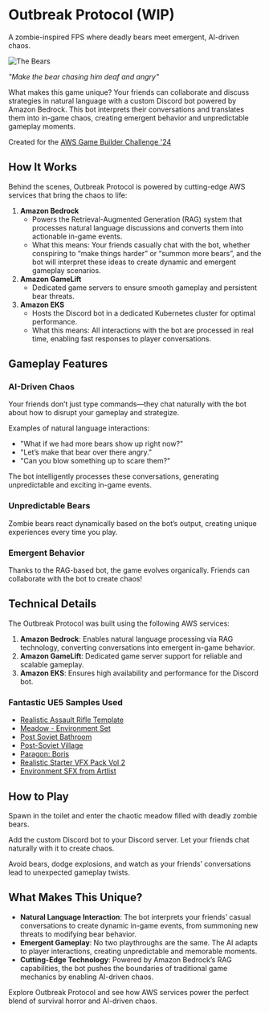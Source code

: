 # Outbreak Protocol (WIP)
A zombie-inspired FPS where deadly bears meet emergent, AI-driven chaos.

![The Bears](Source/Media/deaf-bear.gif)

*"Make the bear chasing him deaf and angry"*

What makes this game unique? Your friends can collaborate and discuss strategies in natural language with a custom Discord bot powered by Amazon Bedrock. This bot interprets their conversations and translates them into in-game chaos, creating emergent behavior and unpredictable gameplay moments.

Created for the [AWS Game Builder Challenge '24](https://awsdevchallenge.devpost.com/)

## How It Works
Behind the scenes, Outbreak Protocol is powered by cutting-edge AWS services that bring the chaos to life:

1. **Amazon Bedrock**
    * Powers the Retrieval-Augmented Generation (RAG) system that processes natural language discussions and converts them into actionable in-game events.
    * What this means: Your friends casually chat with the bot, whether conspiring to “make things harder” or “summon more bears”, and the bot will interpret these ideas to create dynamic and emergent gameplay scenarios.
1. **Amazon GameLift**
    * Dedicated game servers to ensure smooth gameplay and persistent bear threats.
1. **Amazon EKS**
    * Hosts the Discord bot in a dedicated Kubernetes cluster for optimal performance.
    * What this means: All interactions with the bot are processed in real time, enabling fast responses to player conversations.

## Gameplay Features

### AI-Driven Chaos
Your friends don’t just type commands—they chat naturally with the bot about how to disrupt your gameplay and strategize.

Examples of natural language interactions:
* "What if we had more bears show up right now?"
* "Let’s make that bear over there angry."
* "Can you blow something up to scare them?"

The bot intelligently processes these conversations, generating unpredictable and exciting in-game events.

### Unpredictable Bears
Zombie bears react dynamically based on the bot’s output, creating unique experiences every time you play.

### Emergent Behavior

Thanks to the RAG-based bot, the game evolves organically. Friends can collaborate with the bot to create chaos!

## Technical Details
The Outbreak Protocol was built using the following AWS services:

1. **Amazon Bedrock**: Enables natural language processing via RAG technology, converting conversations into emergent in-game behavior.
1. **Amazon GameLift**: Dedicated game server support for reliable and scalable gameplay.
1. **Amazon EKS**: Ensures high availability and performance for the Discord bot.

### Fantastic UE5 Samples Used
* [Realistic Assault Rifle Template](https://www.fab.com/listings/05dbb53b-d75f-4a08-bcc2-fc02de484866)
* [Meadow - Environment Set](https://www.fab.com/listings/4f61d2d7-8d6f-4817-890d-17a6ba2287af)
* [Post Soviet Bathroom](https://www.fab.com/listings/f3964980-8332-414a-9e92-0d172d3a235c)
* [Post-Soviet Village](https://www.fab.com/listings/214992bc-8f89-4823-ab14-3ac2dd131e91)
* [Paragon: Boris](https://www.fab.com/listings/2e32cbb8-b415-4c39-962f-a687c64263bd)
* [Realistic Starter VFX Pack Vol 2](https://www.fab.com/listings/ac2818b3-7d35-4cf5-a1af-cbf8ff5c61c1)
* [Environment SFX from Artlist](https://artlist.io/)

## How to Play

Spawn in the toilet and enter the chaotic meadow filled with deadly zombie bears.

Add the custom Discord bot to your Discord server. Let your friends chat naturally with it to create chaos.

Avoid bears, dodge explosions, and watch as your friends’ conversations lead to unexpected gameplay twists.

## What Makes This Unique?
* **Natural Language Interaction**: The bot interprets your friends’ casual conversations to create dynamic in-game events, from summoning new threats to modifying bear behavior.
* **Emergent Gameplay**: No two playthroughs are the same. The AI adapts to player interactions, creating unpredictable and memorable moments.
* **Cutting-Edge Technology**: Powered by Amazon Bedrock’s RAG capabilities, the bot pushes the boundaries of traditional game mechanics by enabling AI-driven chaos.

Explore Outbreak Protocol and see how AWS services power the perfect blend of survival horror and AI-driven chaos.